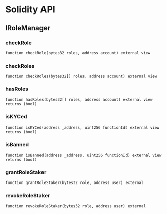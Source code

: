 # Solidity API

## IRoleManager

### checkRole

```solidity
function checkRole(bytes32 roles, address account) external view
```

### checkRoles

```solidity
function checkRoles(bytes32[] roles, address account) external view
```

### hasRoles

```solidity
function hasRoles(bytes32[] roles, address account) external view returns (bool)
```

### isKYCed

```solidity
function isKYCed(address _address, uint256 functionId) external view returns (bool)
```

### isBanned

```solidity
function isBanned(address _address, uint256 functionId) external view returns (bool)
```

### grantRoleStaker

```solidity
function grantRoleStaker(bytes32 role, address user) external
```

### revokeRoleStaker

```solidity
function revokeRoleStaker(bytes32 role, address user) external
```

